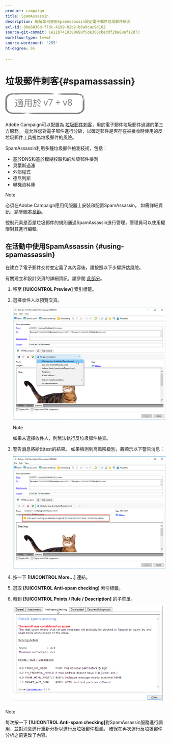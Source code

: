 ```yaml
---
product: campaign
title: SpamAssassin
description: 瞭解如何使用SpamAssassin設定電子郵件垃圾郵件檢測
exl-id: 8be6836d-f7dc-4199-b2b2-b6a9cac9d162
source-git-commit: 1e11b7419388698f5de366cbeddf2be88ef12873
workflow-type: tm+mt
source-wordcount: '255'
ht-degree: 6%

---
```


# 垃圾郵件刺客{#spamassassin}

![](../../assets/common.svg)

Adobe Campaign可以配置為 [垃圾郵件刺客](https://spamassassin.apache.org)，用於電子郵件垃圾郵件過濾的第三方服務。 這允許您對電子郵件進行分級，以確定郵件是否存在被接收時使用的反垃圾郵件工具視為垃圾郵件的風險。

SpamAssassin利用多種垃圾郵件檢測技術，包括：

* 基於DNS和基於模糊校驗和的垃圾郵件檢測
* 貝葉斯過濾
* 外部程式
* 德尼列斯
* 聯機資料庫

>[!NOTE]
>
>必須在Adobe Campaign應用伺服器上安裝和配置SpamAssassin。 如需詳細資訊，請參閱[本章節](../../installation/using/configuring-spamassassin.md)。
>
>控制元素是否是垃圾郵件的規則通過SpamAssassin進行管理，管理員可以使用權限對其進行編輯。

## 在活動中使用SpamAssassin {#using-spamassassin}

在建立了電子郵件交付並定義了其內容後，請按照以下步驟評估風險。

有關建立和設計交貨的詳細資訊，請參閱 [此部分](about-email-channel.md)。

1. 移至 **[!UICONTROL Preview]** 索引標籤。
1. 選擇收件人以預覽交貨。

   ![](assets/s_tn_del_preview_spamassassin_recipient.png)

   >[!NOTE]
   >
   >如果未選擇收件人，則無法執行反垃圾郵件檢查。

1. 警告消息將給出test的結果。 如果檢測到高風險級別，將顯示以下警告消息：

   ![](assets/s_tn_del_preview_spamassassin_ko.png)

1. 按一下 **[!UICONTROL More...]** 連結。
1. 選取 **[!UICONTROL Anti-spam checking]** 索引標籤。
1. 轉到 **[!UICONTROL Points / Rule / Description]** 的子菜單。

   ![](assets/s_tn_del_msg_spamassassin_ko.png)

>[!NOTE]
>
>每次按一下 **[!UICONTROL Anti-spam checking]**&#x200B;對SpamAssassin服務進行調用，並對消息進行重新分析以進行反垃圾郵件檢測。 確保在再次運行反垃圾郵件分析之前更改了內容。
